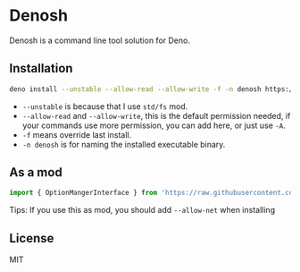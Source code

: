 # Denosh

Denosh is a command line tool solution for Deno.

## Installation

```bash
deno install --unstable --allow-read --allow-write -f -n denosh https://raw.githubusercontent.com/denosh/denosh/master/denosh.ts
```

* `--unstable` is because that I use `std/fs` mod.
* `--allow-read` and `--allow-write`, this is the default permission needed, if your commands use more permission, you can add here, or just use `-A`.
* `-f` means override last install.
* `-n denosh` is for naming the installed executable binary.

## As a mod

```js
import { OptionMangerInterface } from 'https://raw.githubusercontent.com/denosh/denosh/master/mod.ts'
```

Tips: If you use this as mod, you should add `--allow-net` when installing

## License

MIT